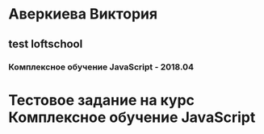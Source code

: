 # Аверкиева Виктория

## test loftschool

### Комплексное обучение JavaScript - 2018.04

Тестовое задание на курс Комплексное обучение JavaScript
=======





